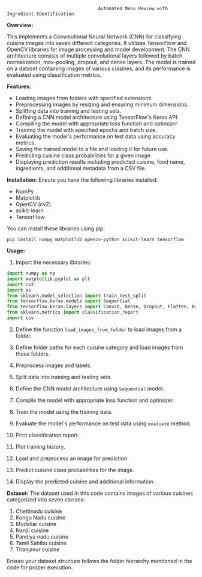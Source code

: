                                       Automated Menu Review with Ingredient Identification

**Overview:**

This implements a Convolutional Neural Network (CNN) for classifying cuisine images into seven different categories. It utilizes TensorFlow and OpenCV libraries for image processing and model development. The CNN architecture consists of multiple convolutional layers followed by batch normalization, max-pooling, dropout, and dense layers. The model is trained on a dataset containing images of various cuisines, and its performance is evaluated using classification metrics.

**Features:**
- Loading images from folders with specified extensions.
- Preprocessing images by resizing and ensuring minimum dimensions.
- Splitting data into training and testing sets.
- Defining a CNN model architecture using TensorFlow's Keras API.
- Compiling the model with appropriate loss function and optimizer.
- Training the model with specified epochs and batch size.
- Evaluating the model's performance on test data using accuracy metrics.
- Saving the trained model to a file and loading it for future use.
- Predicting cuisine class probabilities for a given image.
- Displaying prediction results including predicted cuisine, food name, ingredients, and additional metadata from a CSV file.

**Installation:**
Ensure you have the following libraries installed:
- NumPy
- Matplotlib
- OpenCV (cv2)
- scikit-learn
- TensorFlow

You can install these libraries using pip:

```
pip install numpy matplotlib opencv-python scikit-learn tensorflow
```

**Usage:**
1. Import the necessary libraries:

```python
import numpy as np
import matplotlib.pyplot as plt
import cv2
import os
from sklearn.model_selection import train_test_split
from tensorflow.keras.models import Sequential
from tensorflow.keras.layers import Conv2D, Dense, Dropout, Flatten, BatchNormalization, MaxPooling2D
from sklearn.metrics import classification_report
import csv
```

2. Define the function `load_images_from_folder` to load images from a folder.

3. Define folder paths for each cuisine category and load images from those folders.

4. Preprocess images and labels.

5. Split data into training and testing sets.

6. Define the CNN model architecture using `Sequential` model.

7. Compile the model with appropriate loss function and optimizer.

8. Train the model using the training data.

9. Evaluate the model's performance on test data using `evaluate` method.

10. Print classification report.

11. Plot training history.

12. Load and preprocess an image for prediction.

13. Predict cuisine class probabilities for the image.

14. Display the predicted cuisine and additional information.

**Dataset:**
The dataset used in this code contains images of various cuisines categorized into seven classes:
1. Chettinadu cuisine
2. Kongu Nadu cuisine
3. Mudaliar cuisine
4. Nanjil cuisine
5. Pandiya nadu cuisine
6. Tamil Sahibu cuisine
7. Thanjavur cuisine

Ensure your dataset structure follows the folder hierarchy mentioned in the code for proper execution.
